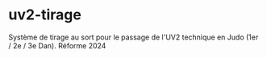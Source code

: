 # uv2-tirage
Système de tirage au sort pour le passage de l'UV2 technique en Judo (1er / 2e / 3e Dan). Réforme 2024
